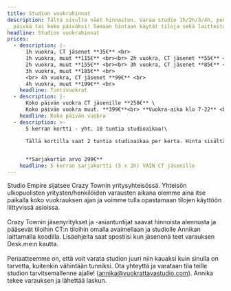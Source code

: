 ```yaml
---
title: Studion vuokrahinnat
description: Tältä sivulta näet hinnaston. Varaa studio 1h/2h/3/4h, puoleksi
  päivää tai koko päiväksi! Samaan hintaan käytät tiloja sekä laitteita.
headline: Studion vuokrahinnat
prices:
  - description: |-
      1h vuokra, CT jäsenet **35€** <br>
      1h vuokra, muut **115€** <br><br> 2h vuokra, CT jäsenet **55€** <br>
      2h vuokra, muut **155€** ​<br><br> 3h vuokra, CT jäsenet **85€** <br>
      3h vuokra, muut **185€** <br>
      <br> 4h vuokra, CT jäsenet **99€** <br>
      4h vuokra, muut **199€** <br>
    headline: Tuntivuokrat
  - description: |-
      Koko päivän vuokra CT jäsenille **250€** \
      Koko päivän vuokra muut. **399€**<br> **Vuokra-aika klo 7-22** <br><br>
    headline: Koko päivän vuokra
  - description: >-
      5 kerran kortti - yht. 10 tuntia studioaikaa!\

      Tällä kortilla saat 2 tuntia studioaikaa per kerta. Hinta sisältää alv. Varaukset tulee tehdä Desk.men varausjärjestälmän kautta, mutta ilmoittaa ensimmäisen varauksen yhteydessä käyttävänsä 5 kerran korttia. Otamme tämän huomioon laskutuksessa. 


      **Sarjakortin arvo 299€**
    headline: 5 kerran sarjakortti (5 x 2h) VAIN CT jäsenille
---
```

Studio Empire sijatsee Crazy Townin yritysyhteisössä. Yhteisön ulkopuolisten yritysten/henkilöiden varausten aikana olemme aina itse paikalla koko vuokrauksen ajan ja voimme tulla opastamaan tilojen käyttöön liittyvissä asioissa.\
\
Crazy Townin jäsenyritykset ja -asiantuntijat saavat hinnoista alennusta ja pääsevät tiloihin CT:n tiloihin omalla avaimellaan  ja studiolle Annikan laittamalla koodilla. Lisäohjeita saat spostiisi kun jäsenenä teet varauksen Desk.me:n kautta. \
\
Periaatteemme on, että voit varata studion juuri niin kauaksi kuin sinulla on tarvetta, kuitenkin vähintään tunniksi. Ota yhteyttä ja varataan tila teille studion tarvitsemallenne ajalle!  (<a href="mailto:annika@vuokrattavastudio.com">annika@vuokrattavastudio.com</a>). Annika tekee varauksen ja lähettää laskun.